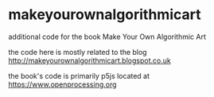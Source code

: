 # makeyourownalgorithmicart
additional code for the book Make Your Own Algorithmic Art

the code here is mostly related to the blog http://makeyourownalgorithmicart.blogspot.co.uk

the book's code is primarily p5js located at https://www.openprocessing.org

